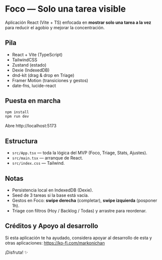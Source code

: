 # Foco — Solo una tarea visible

Aplicación React (Vite + TS) enfocada en **mostrar solo una tarea a la vez** para reducir el agobio y mejorar la concentración.

## Pila
- React + Vite (TypeScript)
- TailwindCSS
- Zustand (estado)
- Dexie (IndexedDB)
- dnd-kit (drag & drop en Triage)
- Framer Motion (transiciones y gestos)
- date-fns, lucide-react

## Puesta en marcha

```bash
npm install
npm run dev
```

Abre http://localhost:5173

## Estructura
- `src/App.tsx` — toda la lógica del MVP (Foco, Triage, Stats, Ajustes).
- `src/main.tsx` — arranque de React.
- `src/index.css` — Tailwind.

## Notas
- Persistencia local en IndexedDB (Dexie).
- Seed de 3 tareas si la base está vacía.
- Gestos en Foco: **swipe derecha** (completar), **swipe izquierda** (posponer 1h).
- Triage con filtros (Hoy / Backlog / Todas) y arrastre para reordenar.

## Créditos y Apoyo al desarrollo

Si esta aplicación te ha ayudado, considera apoyar al desarrollo de esta y otras aplicaciones: https://ko-fi.com/markonichan

¡Disfruta! ✨
